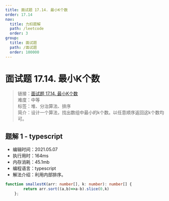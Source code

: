 ```yaml
---
title: 面试题 17.14. 最小K个数
order: 17.14
nav:
  title: 力扣题解
  path: /leetcode
  order: 3
group:
  title: 面试题
  path: /面试题
  order: 100000
---
```


# 面试题 17.14. 最小K个数
    
> 链接：[面试题 17.14. 最小K个数](https://leetcode-cn.com/problems/smallest-k-lcci/)  
> 难度：中等  
> 标签：堆、分治算法、排序  
> 简介：设计一个算法，找出数组中最小的k个数。以任意顺序返回这k个数均可。
      
## 题解 1 - typescript
- 编辑时间：2021.05.07
- 执行用时：164ms
- 内存消耗：45.1mb
- 编程语言：typescript
- 解法介绍：利用内部排序。
```typescript
function smallestK(arr: number[], k: number): number[] {
        return arr.sort((a,b)=>a-b).slice(0,k)
    };
```

      